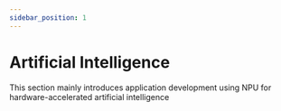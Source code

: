 ```yaml
---
sidebar_position: 1
---
```


# Artificial Intelligence

This section mainly introduces application development using NPU for hardware-accelerated artificial intelligence

<DocCardList />

